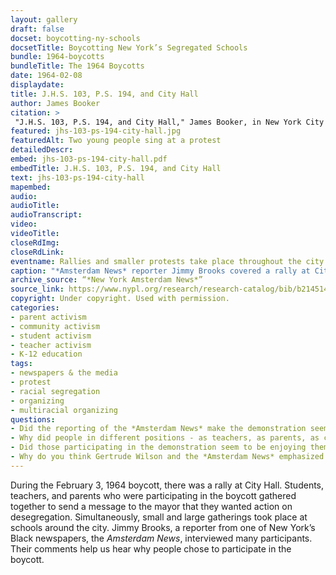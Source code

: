 ```yaml
--- 
layout: gallery
draft: false
docset: boycotting-ny-schools
docsetTitle: Boycotting New York’s Segregated Schools
bundle: 1964-boycotts
bundleTitle: The 1964 Boycotts
date: 1964-02-08
displaydate: 
title: J.H.S. 103, P.S. 194, and City Hall
author: James Booker
citation: >
 "J.H.S. 103, P.S. 194, and City Hall," James Booker, in New York City Civil Rights History Project, Accessed: [Month Day, Year], https://nyccivilrightshistory.org/gallery/jhs-103-ps-194-city-hall.
featured: jhs-103-ps-194-city-hall.jpg
featuredAlt: Two young people sing at a protest
detailedDescr: 
embed: jhs-103-ps-194-city-hall.pdf
embedTitle: J.H.S. 103, P.S. 194, and City Hall
text: jhs-103-ps-194-city-hall
mapembed: 
audio: 
audioTitle: 
audioTranscript: 
video: 
videoTitle: 
closeRdImg: 
closeRdLink: 
eventname: Rallies and smaller protests take place throughout the city as part of the school boycott.
caption: "*Amsterdam News* reporter Jimmy Brooks covered a rally at City Hall during the February 3, 1964 boycott, and smaller protests at schools around the city."
archive_source: “*New York Amsterdam News*”
source_link: https://www.nypl.org/research/research-catalog/bib/b21451436
copyright: Under copyright. Used with permission.
categories: 
- parent activism
- community activism
- student activism
- teacher activism
- K-12 education
tags: 
- newspapers & the media
- protest
- racial segregation
- organizing
- multiracial organizing
questions:
- Did the reporting of the *Amsterdam News* make the demonstration seem like a success or a failure? What evidence do you see in the source? 
- Why did people in different positions - as teachers, as parents, as college students, some Black, some white - choose to participate in the boycott? 
- Did those participating in the demonstration seem to be enjoying themselves? Explain your answer.
- Why do you think Gertrude Wilson and the *Amsterdam News* emphasized the racial and class diversity of those supporting the boycott? Why is this important?
--- 
```


During the February 3, 1964 boycott, there was a rally at City Hall. Students, teachers, and parents who were participating in the boycott gathered together to send a message to the mayor that they wanted action on desegregation. Simultaneously, small and large gatherings took place at schools around the city. Jimmy Brooks, a reporter from one of New York’s Black newspapers, the *Amsterdam News*, interviewed many participants. Their comments help us hear why people chose to participate in the boycott.
